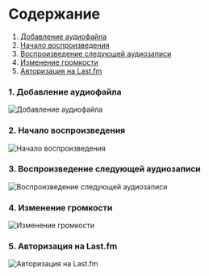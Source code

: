 # Содержание
1. [Добавление аудиофайла](#1)
2. [Начало воспроизведения](#2)
3. [Воспроизведение следующей аудиозаписи](#3)
4. [Изменение громкости](#4)
5. [Авторизация на Last.fm](#5)

### 1. Добавление аудиофайла<a name="1"></a>
![Добавление аудиофайла](https://github.com/vanosss/AudioscrobblerLastFm/blob/master/images/diagrams/State/addFile.jpg)

### 2. Начало воспроизведения<a name="2"></a>
![Начало воспроизведения](https://github.com/vanosss/AudioscrobblerLastFm/blob/master/images/diagrams/State/startPlaying.jpg)
  
### 3. Воспроизведение следующей аудиозаписи<a name="3"></a>
![Воспроизведение следующей аудиозаписи]()

### 4. Изменение громкости<a name="4"></a>
![Изменение громкости]()

### 5. Авторизация на Last.fm<a name="5"></a>
![Авторизация на Last.fm]()

